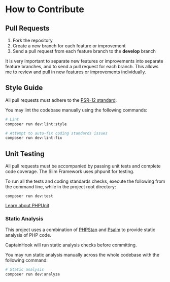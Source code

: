 # How to Contribute

## Pull Requests

1. Fork the repository
2. Create a new branch for each feature or improvement
3. Send a pull request from each feature branch to the **develop** branch

It is very important to separate new features or improvements into separate feature branches, and to send a
pull request for each branch. This allows me to review and pull in new features or improvements individually.

## Style Guide

All pull requests must adhere to the [PSR-12 standard](https://github.com/php-fig/fig-standards/blob/master/accepted/PSR-12-extended-coding-style-guide.md).

You may lint the codebase manually using the following commands:

``` bash
# Lint
composer run dev:lint:style

# Attempt to auto-fix coding standards issues
composer run dev:lint:fix
```

## Unit Testing

All pull requests must be accompanied by passing unit tests and complete code coverage. The Slim Framework uses phpunit for testing.

To run all the tests and coding standards checks, execute the following from the
command line, while in the project root directory:

```
composer run dev:test
```

[Learn about PHPUnit](https://github.com/sebastianbergmann/phpunit/)

### Static Analysis

This project uses a combination of [PHPStan](https://github.com/phpstan/phpstan)
and [Psalm](https://github.com/vimeo/psalm) to provide static analysis of PHP
code.

CaptainHook will run static analysis checks before committing.

You may run static analysis manually across the whole codebase with the
following command:

``` bash
# Static analysis
composer run dev:analyze
```